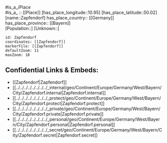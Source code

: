 ﻿---
location: [50.02,10.95] 
mapzoom: [7,12] 
mapmarker: city 
type: City
tags:
- geo/City


SpocWebEntityId: 35782
isDeleted: false
confidential: public

---
#is_a_/Place  
#is_a_ :: [[Place]] 
[has_place_longitude::10.95] 
[has_place_latitude::50.02] 
[name::Zapfendorf] 
has_place_country:: [[Germany]]  
has_place_province:: [[Bayern]]  
[Population::] 
[Unknown::] 


```leaflet
id: Zapfendorf
coordinates: [[Zapfendorf]] 
markerFile: [[Zapfendorf]] 
defaultZoom: 11 
maxZoom: 18
```


## Confidential Links & Embeds: 
- [[Zapfendorf|Zapfendorf]]  
- [[../../../../../../../../_internal/geo/Continent/Europe/Germany/West/Bayern/City/Zapfendorf.internal|Zapfendorf.internal]] 
- [[../../../../../../../../_protect/geo/Continent/Europe/Germany/West/Bayern/City/Zapfendorf.protect|Zapfendorf.protect]] 
- [[../../../../../../../../_private/geo/Continent/Europe/Germany/West/Bayern/City/Zapfendorf.private|Zapfendorf.private]] 
- [[../../../../../../../../_personal/geo/Continent/Europe/Germany/West/Bayern/City/Zapfendorf.personal|Zapfendorf.personal]] 
- [[../../../../../../../../_secret/geo/Continent/Europe/Germany/West/Bayern/City/Zapfendorf.secret|Zapfendorf.secret]] 
